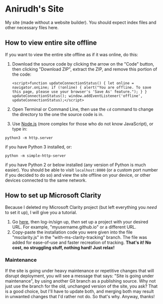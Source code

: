 # Anirudh's Site
My site (made without a website builder).
You should expect index files and other necessary files here.

## How to view entire site offline
If you want to view the entire site offline as if it was online, do this:
1. Download the source code by clicking the arrow on the "Code" button, then clicking "Download ZIP", extract the ZIP, and remove this portion of the code:


   `<script>function updateConnectionStatus() { let online = navigator.onLine; if (!online) { alert("You are offline. To save this page, please use your browser's 'Save As' feature."); } } updateConnectionStatus(); window.addEventListener('offline', updateConnectionStatus);</script>
`

3. Open Terminal or Command Line, then use the `cd` command to change the directory to the one the source code is in. 
4. Use [Node.js](https://github.com/nodejs/node) (more complex for those who do not know JavaScript), or type in:

`python3 -m http.server`

if you have Python 3 installed, or:

`python -m simple-http-server`

if you have Python 2 or below installed (any version of Python is much easier).
You should be able to visit `localhost:8000` (or a custom port number if you decided to do so) and view the site offline on your device, or other devices connected to the same network.

## How to set up Microsoft Clarity
Because I deleted my Microsoft Clarity project (but left everything you *need* to set it up), I will give you a tutorial.

1. Go [here](https://clarity.microsoft.com), then log-in/sign up, *then* set up a project with your desired URL. For example, "myusername.github.io" or a different URL.
2. Copy-paste the installation code you were given into the file "msclarity.js" in the "with-ms-clarity-tracking" branch. The file was added for ease-of-use and faster recreation of tracking.
**That's it! No cost, no struggling stuff, nothing hard! Just relax!**

### Maintenance
If the site is going under heavy maintenance or repetitive changes that will disrupt deployment, you will see a message that says: "Site is going under maintenance", by using another Git branch as a publishing source. Why not just use the branch for the old, unchanged version of the site, you ask? That is a good choice, but I'll have to update both, and merging both may result in unwanted changes that I'd rather not do. So that's why.
Anyway, thanks!

